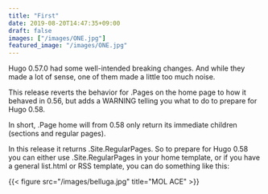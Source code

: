 ```yaml
---
title: "First"
date: 2019-08-20T14:47:35+09:00
draft: false
images: ["/images/ONE.jpg"]
featured_image: "/images/ONE.jpg"
---
```

Hugo 0.57.0 had some well-intended breaking changes. And while they made a lot of sense, one of them made a little too much noise.

This release reverts the behavior for .Pages on the home page to how it behaved in 0.56, but adds a WARNING telling you what to do to prepare for Hugo 0.58.

In short, .Page home will from 0.58 only return its immediate children (sections and regular pages).

In this release it returns .Site.RegularPages. So to prepare for Hugo 0.58 you can either use .Site.RegularPages in your home template, or if you have a general list.html or RSS template, you can do something like this:


{{< figure src="/images/belluga.jpg" title="MOL ACE" >}}
